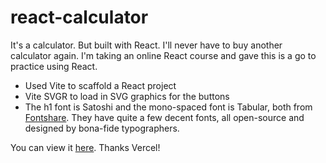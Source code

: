 # react-calculator

It's a calculator. But built with React. I'll never have to buy another calculator again. I'm taking an online React course and gave this is a go to practice using React.
* Used Vite to scaffold a React project
* Vite SVGR to load in SVG graphics for the buttons
* The h1 font is Satoshi and the mono-spaced font is Tabular, both from [Fontshare](https://www.fontshare.com/). They have quite a few decent fonts, all open-source and designed by bona-fide typographers.    

You can view it [here](https://react-calculator-navy-sigma.vercel.app/). Thanks Vercel!
